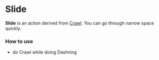 # Slide

**Slide** is an action derived from [Crawl](crawl.md). You can go through narrow space quickly.

### How to use

- do Crawl while doing Dashning